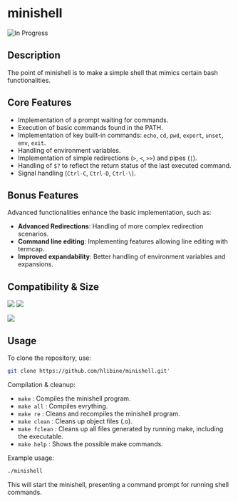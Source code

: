 # minishell
![In Progress](https://img.shields.io/badge/In_Progress-orange)

## Description

The point of minishell is to make a simple shell that mimics certain bash functionalities.

## Core Features

- Implementation of a prompt waiting for commands.
- Execution of basic commands found in the PATH.
- Implementation of key built-in commands: `echo`, `cd`, `pwd`, `export`, `unset`, `env`, `exit`.
- Handling of environment variables.
- Implementation of simple redirections (`>`, `<`, `>>`) and pipes (`|`).
- Handling of `$?` to reflect the return status of the last executed command.
- Signal handling (`Ctrl-C`, `Ctrl-D`, `Ctrl-\`).

## Bonus Features

Advanced functionalities enhance the basic implementation, such as:

- **Advanced Redirections**: Handling of more complex redirection scenarios.
- **Command line editing**: Implementing features allowing line editing with termcap.
- **Improved expandability**: Better handling of environment variables and expansions.

## Compatibility & Size

![](https://img.shields.io/badge/WSL-0a97f5?style=for-the-badge&logo=linux&logoColor=white)
![](https://img.shields.io/badge/mac%20os-000000?style=for-the-badge&logo=apple&logoColor=white)

![](https://img.shields.io/github/languages/code-size/hlibine/minishell?color=5BCFFF)

## Usage

To clone the repository, use:
```bash
git clone https://github.com/hlibine/minishell.git'
```

Compilation & cleanup:

- `make` : Compiles the minishell program.
- `make all` : Compiles evrything.
- `make re` : Cleans and recompiles the minishell program.
- `make clean` : Cleans up object files (.o).
- `make fclean` : Cleans up all files generated by running make, including the executable.
- `make help` : Shows the possible make commands.

Example usage:

```bash
./minishell
```
This will start the minishell, presenting a command prompt for running shell commands.
